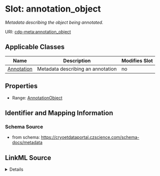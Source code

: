 # Slot: annotation_object


_Metadata describing the object being annotated._



URI: [cdp-meta:annotation_object](https://cryoetdataportal.czscience.com/schema/metadata/annotation_object)



<!-- no inheritance hierarchy -->




## Applicable Classes

| Name | Description | Modifies Slot |
| --- | --- | --- |
[Annotation](Annotation.md) | Metadata describing an annotation |  no  |







## Properties

* Range: [AnnotationObject](AnnotationObject.md)





## Identifier and Mapping Information







### Schema Source


* from schema: https://cryoetdataportal.czscience.com/schema-docs/metadata




## LinkML Source

<details>
```yaml
name: annotation_object
description: Metadata describing the object being annotated.
from_schema: https://cryoetdataportal.czscience.com/schema-docs/metadata
rank: 1000
alias: annotation_object
owner: Annotation
domain_of:
- Annotation
range: AnnotationObject
inlined: true
inlined_as_list: true

```
</details>